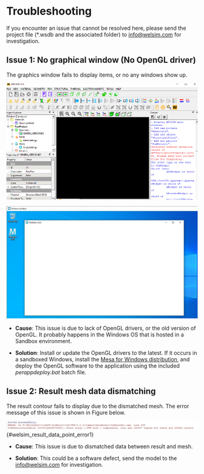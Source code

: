 # Troubleshooting
If you encounter an issue that cannot be resolved here, please send the project file (*.wsdb and the associated folder) to <info@welsim.com> for investigation. 

## Issue 1: No graphical window (No OpenGL driver)
The graphics window fails to display items, or no any windows show up. 

![finite_element_analysis_welsim_troubleshooting_1](img/7_trouble/opengl_error2.jpg "Graphics window shows all black area, and error message says about OpenGL.")

![finite_element_analysis_welsim_troubleshooting_opengl2](img/7_trouble/opengl_error4.jpg "No windows show up in the MatEditor due to the OpenGL missing.")

* **Cause**: This issue is due to lack of OpenGL drivers, or the old version of OpenGL. It probably happens in the Windows OS that is hosted in a Sandbox environment.

* **Solution**: Install or update the OpenGL drivers to the latest. If it occurs in a sandboxed Windows, install the [Mesa for Windows distribution](https://github.com/pal1000/mesa-dist-win), and deploy the OpenGL software to the application using the included *perappdeploy.bat* batch file.


## Issue 2: Result mesh data dismatching
The result contour fails to display due to the dismatched mesh. The error message of this issue is shown in Figure below.

![finite_element_analysis_welsim_result_data_point_error1](img/7_trouble/result_data_point_error1.jpg "Result does not display, and error message says about point data."){#welsim_result_data_point_error1}

* **Cause**: This issue is due to dismatched data between result and mesh.

* **Solution**: This could be a software defect, send the model to the [info@welsim.com](mailto:info@welsim.com) for investigation.


